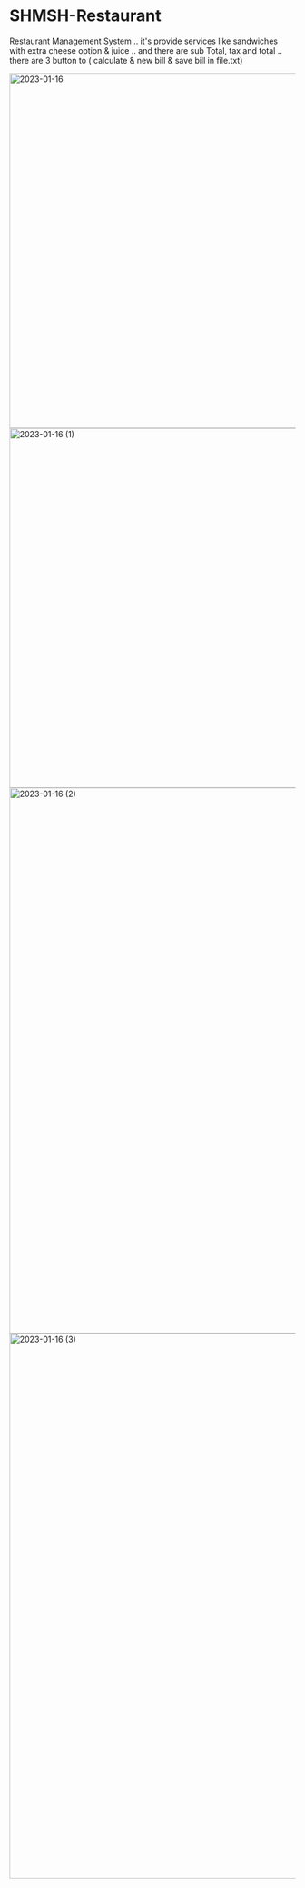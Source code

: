# SHMSH-Restaurant
Restaurant Management System .. it's provide services like sandwiches with extra cheese option &amp; juice .. and there are sub Total, tax and total .. there are 3 button to ( calculate &amp; new bill &amp; save bill in file.txt)


<img width="625" alt="2023-01-16" src="https://user-images.githubusercontent.com/121692567/212589486-93fac370-8485-4b8f-b62e-fd094a36b87c.png">


<img width="633" alt="2023-01-16 (1)" src="https://user-images.githubusercontent.com/121692567/212589504-75e64724-18f7-45cf-a256-b8fa5c7fc9fe.png">


<img width="960" alt="2023-01-16 (2)" src="https://user-images.githubusercontent.com/121692567/212589532-edddf477-f676-4240-80fa-027f6fbb9080.png">


<img width="960" alt="2023-01-16 (3)" src="https://user-images.githubusercontent.com/121692567/212589545-a304361e-2d7a-4ed6-a7a1-3a6d06df5381.png">
